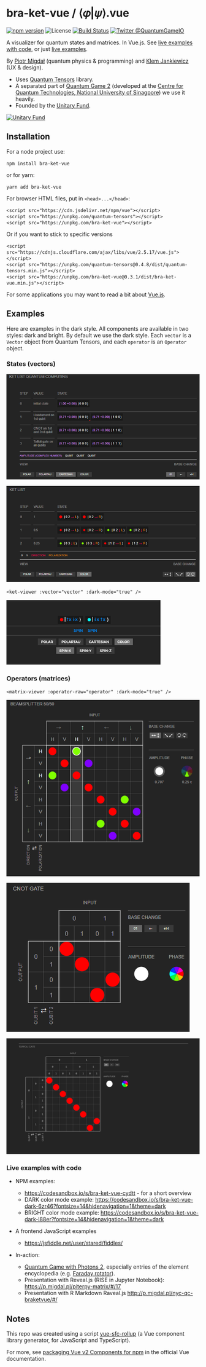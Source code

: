 # bra-ket-vue / ⟨𝜑|𝜓⟩.vue

[![npm version](https://badge.fury.io/js/bra-ket-vue.svg)](https://badge.fury.io/js/bra-ket-vue)
![License](https://img.shields.io/npm/l/bra-ket-vue)
[![Build Status](https://travis-ci.com/Quantum-Game/bra-ket-vue.svg?branch=master)](https://travis-ci.com/Quantum-Game/bra-ket-vue)
[![Twitter @QuantumGameIO](https://img.shields.io/twitter/follow/QuantumGameIO)](https://twitter.com/quantumgameio)

A visualizer for quantum states and matrices. In Vue.js.
See [live examples with code](https://codesandbox.io/s/bra-ket-vue-cydtt), or just [live examples](https://cydtt.csb.app/).

By [Piotr Migdał](https://p.migdal.pl/) (quantum physics & programming) and [Klem Jankiewicz](http://jankiewiczstudio.com/) (UX & design).

* Uses [Quantum Tensors](https://www.npmjs.com/package/quantum-tensors) library.
* A separated part of [Quantum Game 2](https://github.com/Quantum-Game/quantum-game-2) (developed at the [Centre for Quantum Technologies, National University of Sinagpore](https://www.quantumlah.org/)) we use it heavily.
* Founded by the [Unitary Fund](https://unitary.fund/).

[![Unitary Fund](https://img.shields.io/badge/Supported%20By-UNITARY%20FUND-brightgreen.svg?style=for-the-badge)](http://unitary.fund)

## Installation

For a node project use:

```{bash}
npm install bra-ket-vue
```

or for yarn:

```{bash}
yarn add bra-ket-vue
```

For browser HTML files, put in `<head>...</head>`:

```{html}
<script src="https://cdn.jsdelivr.net/npm/vue"></script>
<script src="https://unpkg.com/quantum-tensors"></script>
<script src="https://unpkg.com/bra-ket-vue"></script>
```

Or if you want to stick to specific versions

```{html}
<script src="https://cdnjs.cloudflare.com/ajax/libs/vue/2.5.17/vue.js"></script>
<script src="https://unpkg.com/quantum-tensors@0.4.8/dist/quantum-tensors.min.js"></script>
<script src="https://unpkg.com/bra-ket-vue@0.3.1/dist/bra-ket-vue.min.js"></script>
```

For some applications you may want to read a bit about [Vue.js](https://vuejs.org/).

## Examples

Here are examples in the dark style. All components are available in two styles: dark and bright.
By default we use the dark style.
Each `vector` is a `Vector` object from Quantum Tensors, and each `operator` is an `Operator` object.

### States (vectors)

![Ket list for quantum computing](imgs/quantum_computing.png)

![Ket list for quantum optics](imgs/ket_list.png)

```{html}
<ket-viewer :vector="vector" :dark-mode="true" />
```

![Ket](imgs/ket.gif)

### Operators (matrices)

```{html}
<matrix-viewer :operator-raw="operator" :dark-mode="true" />
```

![Matrix - beam-splitter](imgs/beam_splitter.png)

![Matrix - CNOT gate](imgs/cnot_gate.png)

![Matrix - Toffoli gate](imgs/toffoli.gif)

### Live examples with code

* NPM examples:
  * https://codesandbox.io/s/bra-ket-vue-cydtt - for a short overview
  * DARK color mode example: https://codesandbox.io/s/bra-ket-vue-dark-6zr46?fontsize=14&hidenavigation=1&theme=dark
  * BRIGHT color mode example: https://codesandbox.io/s/bra-ket-vue-dark-l88er?fontsize=14&hidenavigation=1&theme=dark
* A frontend JavaScript examples
  * <https://jsfiddle.net/user/stared/fiddles/>

* In-action:
  * [Quantum Game with Photons 2](https://quantumgame.io/), especially entries of the element encyclopedia (e.g. [Faraday rotator](https://quantumgame.io/info/faraday-rotator)).
  * Presentation with Reveal.js (RISE in Jupyter Notebook): <https://p.migdal.pl/piterpy-matrix/#/17>
  * Presentation with R Markdown Raveal.js <http://p.migdal.pl/nyc-qc-braketvue/#/>

## Notes

This repo was created using a script [vue-sfc-rollup](https://www.npmjs.com/package/vue-sfc-rollup)  (a Vue component library generator, for JavaScript and TypeScript).

For more, see [packaging Vue v2 Components for npm](https://vuejs.org/v2/cookbook/packaging-sfc-for-npm.html) in the official Vue documentation.
